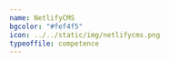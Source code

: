 ```yaml
---
name: NetlifyCMS
bgcolor: "#fef4f5"
icon: ../../static/img/netlifycms.png
typeoffile: competence
---
```

